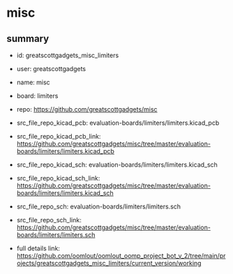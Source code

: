 # misc
 
## summary 
* id: greatscottgadgets_misc_limiters
* user: greatscottgadgets
* name: misc
* board: limiters
* repo: https://github.com/greatscottgadgets/misc
* src_file_repo_kicad_pcb: evaluation-boards/limiters/limiters.kicad_pcb
* src_file_repo_kicad_pcb_link: https://github.com/greatscottgadgets/misc/tree/master/evaluation-boards/limiters/limiters.kicad_pcb
* src_file_repo_kicad_sch: evaluation-boards/limiters/limiters.kicad_sch
* src_file_repo_kicad_sch_link: https://github.com/greatscottgadgets/misc/tree/master/evaluation-boards/limiters/limiters.kicad_sch

* src_file_repo_sch: evaluation-boards/limiters/limiters.sch
* src_file_repo_sch_link: https://github.com/greatscottgadgets/misc/tree/master/evaluation-boards/limiters/limiters.sch
* full details link: https://github.com/oomlout/oomlout_oomp_project_bot_v_2/tree/main/projects/greatscottgadgets_misc_limiters/current_version/working  







